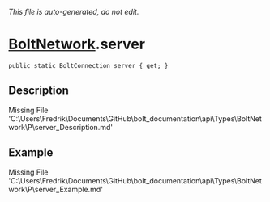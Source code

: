 *This file is auto-generated, do not edit.*

# [BoltNetwork](Types/BoltNetwork.md).server
`public static BoltConnection server { get; }`
## Description
Missing File 'C:\Users\Fredrik\Documents\GitHub\bolt_documentation\api\Types\BoltNetwork\P\server_Description.md'
## Example
Missing File 'C:\Users\Fredrik\Documents\GitHub\bolt_documentation\api\Types\BoltNetwork\P\server_Example.md'
